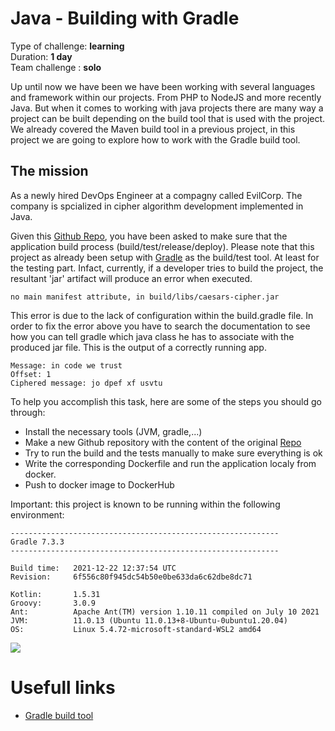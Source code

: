 # Java - Building with Gradle

Type of challenge: **learning** </br>
Duration: **1 day** </br>
Team challenge : **solo**

Up until now we have been we have been working with several languages and framework within our projects. From PHP to NodeJS and more recently Java. But when it comes to working with java projects there are many way a project can be built depending on the build tool that is used with the project. We already covered the Maven build tool in a previous project, in this project we are going to explore how to work with the Gradle build tool. 


## The mission
As a newly hired DevOps Engineer at a compagny called EvilCorp. The company is spcialized in cipher algorithm development implemented in Java. 

Given this [Github Repo](https://github.com/YoussF/caesar-cipher), you have been asked to make sure that the application build process (build/test/release/deploy). Please note that this project as already been setup with [Gradle](https://gradle.org/) as the build/test tool. At least for the testing part. Infact, currently, if a developer tries to build the project, the resultant 'jar' artifact will produce an error when executed. 

```
no main manifest attribute, in build/libs/caesars-cipher.jar
```

This error is due to the lack of configuration within the build.gradle file. In order to fix the error above you have to search the documentation to see how you can tell gradle which java class he has to associate with the produced jar file. This is the output of a correctly running app.

```
Message: in code we trust
Offset: 1
Ciphered message: jo dpef xf usvtu
```

To help you accomplish this task, here are some of the steps you should go through:

- Install the necessary tools (JVM, gradle,...)
- Make a new Github repository with the content of the original [Repo](https://github.com/YoussF/caesar-cipher)
- Try to run the build and the tests manually to make sure everything is ok
- Write the corresponding Dockerfile and run the application localy from docker.
- Push to docker image to DockerHub


Important: this project is known to be running within the following environment:

```
------------------------------------------------------------
Gradle 7.3.3
------------------------------------------------------------

Build time:   2021-12-22 12:37:54 UTC
Revision:     6f556c80f945dc54b50e0be633da6c62dbe8dc71

Kotlin:       1.5.31
Groovy:       3.0.9
Ant:          Apache Ant(TM) version 1.10.11 compiled on July 10 2021
JVM:          11.0.13 (Ubuntu 11.0.13+8-Ubuntu-0ubuntu1.20.04)
OS:           Linux 5.4.72-microsoft-standard-WSL2 amd64
```

![](https://media.makeameme.org/created/one-does-not-5bd659f3aa.jpg)

# Usefull links
- [Gradle build tool](https://gradle.org/)